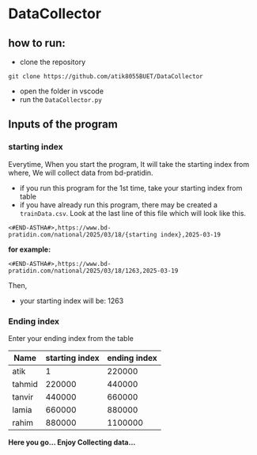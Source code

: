 # DataCollector

## how to run:
- clone the repository
```
git clone https://github.com/atik8055BUET/DataCollector
```
- open the folder in vscode
- run the `DataCollector.py`

## Inputs of the program
### starting index
Everytime, When you start the program, It will take the starting index from where, We will collect data from bd-pratidin.
- if you run this program for the 1st time, take your starting index from table
- if you have already run this program, there may be created a `trainData.csv`. Look at the last line of this file which will look like this.
```
<#END-ASTHA#>,https://www.bd-pratidin.com/national/2025/03/18/{starting index},2025-03-19
```
**for example:**
```
<#END-ASTHA#>,https://www.bd-pratidin.com/national/2025/03/18/1263,2025-03-19
```
Then,
- your starting index will be: 1263

### Ending index
Enter your ending index from the table

| Name | starting index | ending index |
| --- | --- | --- |
|atik |1 | 220000|
|tahmid | 220000 | 440000 |
|tanvir| 440000| 660000|
|lamia|660000|880000|
|rahim|880000|1100000|

**Here you go... Enjoy Collecting data...**
